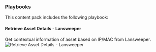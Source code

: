 ### Playbooks

This content pack includes the following playbook:

#### Retrieve Asset Details - Lansweeper
Get contextual information of asset based on IP/MAC from Lansweeper.
![Retrieve Asset Details - Lansweeper](https://storage.googleapis.com/marketplace-dist/content/packs/test_pack/readme_images/Retrieve_Asset_Details_-_Lansweeper.png)